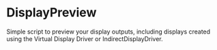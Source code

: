 # DisplayPreview
Simple script to preview your display outputs, including displays created using the Virtual Display Driver or IndirectDisplayDriver.
